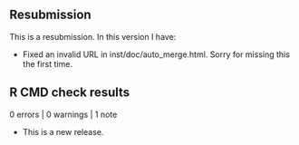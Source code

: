 ## Resubmission
This is a resubmission. In this version I have:
* Fixed an invalid URL in inst/doc/auto_merge.html. Sorry for missing this the first time.


## R CMD check results

0 errors | 0 warnings | 1 note

* This is a new release.
